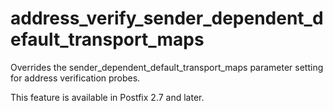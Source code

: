 # address_verify_sender_dependent_default_transport_maps 

 Overrides the sender_dependent_default_transport_maps parameter
setting for address verification probes.  

 This feature is available in Postfix 2.7 and later.  


